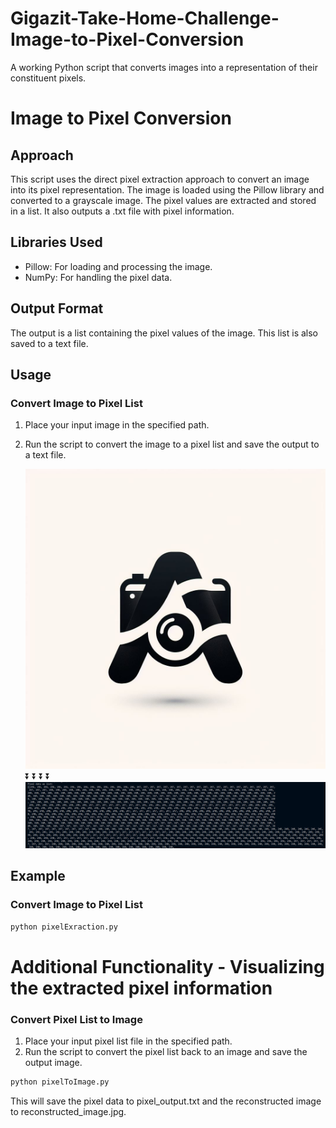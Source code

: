 # Gigazit-Take-Home-Challenge-Image-to-Pixel-Conversion
A working Python script that converts images into a representation of their constituent pixels.

# Image to Pixel Conversion

## Approach
This script uses the direct pixel extraction approach to convert an image into its pixel representation. The image is loaded using the Pillow library and converted to a grayscale image. The pixel values are extracted and stored in a list. It also outputs a .txt file with pixel information.

## Libraries Used
- Pillow: For loading and processing the image.
- NumPy: For handling the pixel data.

## Output Format
The output is a list containing the pixel values of the image. This list is also saved to a text file.

## Usage
### Convert Image to Pixel List
1. Place your input image in the specified path.
2. Run the script to convert the image to a pixel list and save the output to a text file.

   ![Test Image](https://raw.githubusercontent.com/arzmn/Gigazit-Take-Home-Challenge-Image-to-Pixel-Conversion/main/testImage.png)
   ⏬
   ⏬
   ⏬
   ⏬
   ![Pixel List](https://raw.githubusercontent.com/arzmn/Gigazit-Take-Home-Challenge-Image-to-Pixel-Conversion/main/Pixel%20List%20Screenshot.png)



## Example
### Convert Image to Pixel List
```bash
python pixelExraction.py
```

# Additional Functionality - Visualizing the extracted pixel information

### Convert Pixel List to Image
1. Place your input pixel list file in the specified path.
2. Run the script to convert the pixel list back to an image and save the output image.

```bash
python pixelToImage.py
```
This will save the pixel data to pixel_output.txt and the reconstructed image to reconstructed_image.jpg.



